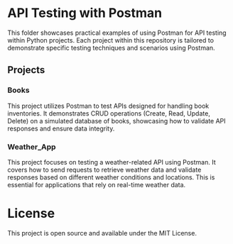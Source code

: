 # API Testing with Postman

This folder showcases practical examples of using Postman for API testing within Python projects. Each project within this repository is tailored to demonstrate specific testing techniques and scenarios using Postman.

## Projects

### Books

This project utilizes Postman to test APIs designed for handling book inventories. It demonstrates CRUD operations (Create, Read, Update, Delete) on a simulated database of books, showcasing how to validate API responses and ensure data integrity.

### Weather_App

This project focuses on testing a weather-related API using Postman. It covers how to send requests to retrieve weather data and validate responses based on different weather conditions and locations. This is essential for applications that rely on real-time weather data.

# License
This project is open source and available under the MIT License.